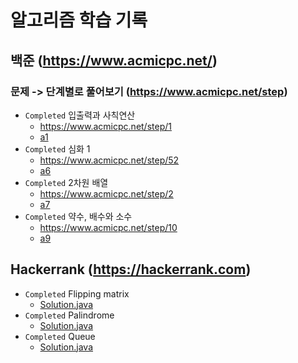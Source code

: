 # 알고리즘 학습 기록

## 백준 (https://www.acmicpc.net/)

### 문제 -> 단계별로 풀어보기 (https://www.acmicpc.net/step)

* `Completed` 입출력과 사칙연산
    - https://www.acmicpc.net/step/1
    - [a1](src/baekjoon/a1)
* `Completed` 심화 1
    - https://www.acmicpc.net/step/52
    - [a6](src/baekjoon/a6)
* `Completed` 2차원 배열
    - https://www.acmicpc.net/step/2
    - [a7](src/baekjoon/a7)
* `Completed` 약수, 배수와 소수
    - https://www.acmicpc.net/step/10
    - [a9](src/baekjoon/a9)

## Hackerrank (https://hackerrank.com)

* `Completed` Flipping matrix
    - [Solution.java](src/hackerrank/flipping/Solution.java)
* `Completed` Palindrome
    - [Solution.java](src/hackerrank/palindrome/Solution.java)
* `Completed` Queue
    - [Solution.java](src/hackerrank/queue/Solution.java)